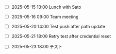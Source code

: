 - [ ] 2025-05-15 13:00 Lunch with Sato
- [ ] 2025-05-16 09:00 Team meeting
- [ ] 2025-05-20 14:00 Test push after path update
- [ ] 2025-05-21 18:00 Retry test after credential reset
- [ ] 2025-05-23 18:00 テスト















































